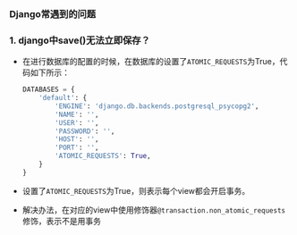 ### Django常遇到的问题

### 1. django中save()无法立即保存？

* 在进行数据库的配置的时候，在数据库的设置了`ATOMIC_REQUESTS`为True，代码如下所示：

  ```python
  DATABASES = {
      'default': {
          'ENGINE': 'django.db.backends.postgresql_psycopg2',
          'NAME': '',
          'USER': '',
          'PASSWORD': '',
          'HOST': '',
          'PORT': '',
          'ATOMIC_REQUESTS': True,
      }
  }
  ```

*  设置了`ATOMIC_REQUESTS`为True，则表示每个view都会开启事务。

*  解决办法，在对应的view中使用修饰器`@transaction.non_atomic_requests` 修饰，表示不是用事务